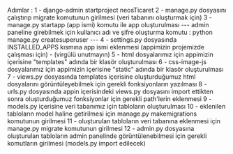 Adımlar : 
1 - django-admin startproject neosTicaret
2 - manage.py dosyasını çalıştırıp migrate komutunun girilmesi (veri tabanını oluşturmak için)
3 - manage.py startapp (app ismi) komutu ile app oluşturulması 
--- admin paneline girebilmek için kullanıcı adı ve şifre oluşturma komutu : python manage.py createsuperuser ---
4 - settings.py dosyasında INSTALLED_APPS kısmına app ismi eklenmesi (appimizin projemizde çalışması için) - (virgülü unutmayın)
5 - html dosyalarımız için appimizin içerisine "templates" adında bir klasör oluşturulması
6 - css-image-js dosyalarımız için appimizin içerisine "static" adında bir klasör oluşturulması
7 - views.py dosyasında templates içerisine oluşturduğumuz html dosyalarını görüntüleyebilmek için gerekli fonksiyonların yazılması
8 - urls.py dosyasında appin içerisindeki views.py dosyasını import ettikten sonra oluşturduğumuz fonksiyonlar için gerekli path'lerin eklenmesi
9 - models.py içerisine veri tabanımız için tabloların oluşturulması
10 - eklenilen tabloların model haline getirilmesi için manage.py makemigrations komutunun girilmesi
11 - oluşturulan tabloların veri tabanına eklenmesi için manage.py migrate komutunun girilmesi
12 - admin.py dosyasına oluşturulan tabloların admin panelinde görüntülenebilmesi için gerekli komutların girilmesi (models.py import edilecek)
